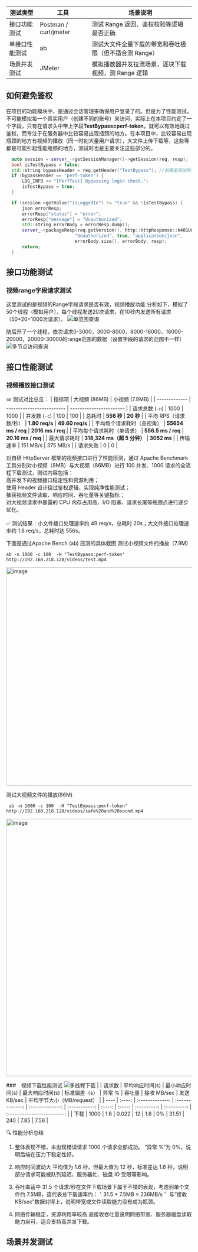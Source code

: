 | 测试类型    | 工具             | 场景说明                           |
| ------- | -------------- | ------------------------------ |
| 接口功能测试  | Postman / curl/jmeter| 测试 Range 返回、鉴权校验等逻辑是否正确        |
| 单接口性能测试 | ab             | 测试大文件全量下载的带宽和吞吐极限（但不适合测 Range） |
| 场景并发测试  | JMeter         | 模拟播放器并发拉流场景，逐块下载视频，测 Range 逻辑  |

## 如何避免鉴权
在项目的功能模块中，是通过会话管理来确保用户登录了的。但是为了性能测试，不可能模拟每一个真实用户（创建不同的账号）来访问，实际上在本项目约定了一个字段，只有在请求头中带上字段**TestBypass=perf-token**，就可以有效地跳过鉴权，而专注于在服务器中比较容易出现瓶颈的地方。在本项目中，比较容易出现瓶颈的地方有视频的播放（同一时刻大量用户请求），大文件上传下载等，这些等都是可能引起性能瓶颈的地方，测试时也是主要关注这些部分的。
  ```c++
    auto session = server_->getSessionManager()->getSession(req, resp);
    bool isTestBypass = false;
    std::string bypassHeader = req.getHeader("TestBypass"); //如果是测试的话，在发送请求时带上这个字段就可以
    if (bypassHeader == "perf-token") {
        LOG_INFO << "[PerfTest] Bypassing login check.";
        isTestBypass = true;
    }

    if (session->getValue("isLoggedIn") != "true" && !isTestBypass) {
        json errorResp;
        errorResp["status"] = "error";
        errorResp["message"] = "Unauthorized";
        std::string errorBody = errorResp.dump();
        server_->packageResp(req.getVersion(), http::HttpResponse::k401Unauthorized,
                            "Unauthorized", true, "application/json",
                            errorBody.size(), errorBody, resp);
        return;
    }
  ```
## 接口功能测试
### 视频range字段请求测试
这里测试的是视频的Range字段请求是否有效，视频播放功能
分析如下，模拟了50个线程（模拟用户），每个线程发送20次请求，在10秒内发送所有请求（50*20=1000次请求）。
![单范围查询](https://github.com/user-attachments/assets/0345c1fa-4550-404d-8c8c-b6b84e1d2c65)

随后开了一个线程，依次请求0-3000，3000-8000，8000-16000，16000-20000，20000-30000的range范围的数据（设置字段的请求的范围不一样）
![多节点访问查询](https://github.com/user-attachments/assets/a54a5903-9914-4a5d-bd95-ebbefc0a9156)


## 接口性能测试

### 视频播放接口测试
📊 测试对比总览：
| 指标项           | 大视频 (86MB)                | 小视频 (7.9MB)             |
| ------------- | ------------------------- | ----------------------- |
| 请求总数 (`-n`)   | 1000                      | 1000                    |
| 并发数 (`-c`)    | 100                       | 100                     |
| 总耗时           | **556 秒**                 | **20 秒**                |
| 平均 RPS（请求数/秒） | **1.80 req/s**            | **49.60 req/s**         |
| 平均每个请求耗时（总视角） | **55654 ms / req**        | **2016 ms / req**       |
| 平均每个请求耗时（单请求） | **556.5 ms / req**        | **20.16 ms / req**      |
| 最大请求耗时        | **318,324 ms（超 5 分钟）**    | **3052 ms**             |
| 传输速率          | 151 MB/s                  | 375 MB/s                |
| 请求失败          | 0                         | 0                       |

对自研 HttpServer 框架的视频接口进行了性能压测，通过 Apache Benchmark 工具分别对小视频（8MB）与大视频（86MB）进行 100 并发、1000 请求的全流程下载测试，测试内容包括：\
高并发下的视频接口稳定性和资源利用；\
使用 Header 设计绕过鉴权逻辑，实现纯净性能测试；\
捕获视频文件读取、响应时间、吞吐量等关键指标；\
对大视频请求中暴露的 CPU 内存占用高、I/O 阻塞、请求长尾等瓶颈点进行逐步优化。\
\
✅ 测试结果：小文件接口处理速率约 49 req/s，总耗时 20s；大文件接口处理速率约 1.8 req/s，总耗时达 556s。

下面是通过Apache Bench (ab) 压测的具体截图
测试小视频文件的播放（7.9M）
  ```shell
  ab -n 1000 -c 100  -H "TestBypass:perf-token" http://192.168.218.128/videos/test.mp4
  ```
<img width="846" height="591" alt="image" src="https://github.com/user-attachments/assets/beade982-b420-4549-b838-036c8f30662a" />

测试大视频文件的播放(86M)
 ```shell
  ab -n 1000 -c 100  -H "TestBypass:perf-token" http://192.168.218.128/videos/safe%20and%20sound.mp4
  ```
<img width="672" height="697" alt="image" src="https://github.com/user-attachments/assets/4dc08af0-86f5-4877-9cf1-11ba956ccb24" />

###　视频下载性能测试
![多线程下载](https://github.com/user-attachments/assets/d2fe7c39-a709-4a2c-9524-a1b4168b412b)
|      | 请求数 | 平均响应时间(s) | 最小响应时间(s) | 最大响应时间(s) | 标准偏差（s） | 异常 % | 吞吐量 | 接收 MB/sec | 发送 KB/sec | 平均字节大小（MB/request） |
| ---- | :----: | :-------------: | :-------------: | :-------------: | :-----------: | :----: | :----: | :---------: | :---------: | :------------------------: |
| 下载 |  1000  |       1.6       |      0.022      |       12        |      1.6      |   0%   | 31.51  |     240     |    7.85     |            7.56            |

🔍 性能分析总结
1. 整体表现不错，未出现错误请求
1000 个请求全部成功。
“异常 %”为 0%，说明后端在压力下稳定性好。

3. 响应时间波动大
平均值为 1.6 秒，但最大值为 12 秒，标准差达 1.6 秒，说明部分请求可能被队列延迟、服务器忙、磁盘 IO 受限等影响。

4. 吞吐率适中
31.5 个请求/秒在文件下载场景下属于不错的表现，考虑到单个文件约 7.5MB，这代表总下载速率约：＇31.5 * 7.5MB ≈ 236MB/s＇
与“接收 KB/sec”数据对得上，说明带宽或文件读取能力没有成为瓶颈。

4. 网络传输稳定，资源利用率较高
高接收吞吐量说明网络带宽、服务器磁盘读取能力尚可，适合支持高并发下载。


## 场景并发测试
